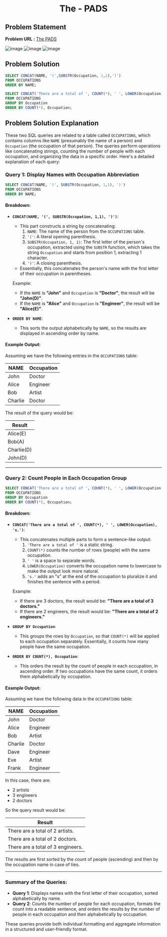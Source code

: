 <h1 align='center'>The - PADS</h1>

## Problem Statement

**Problem URL :** [The PADS](https://www.hackerrank.com/challenges/the-pads/problem?isFullScreen=true)

![image](https://github.com/user-attachments/assets/e63ab53e-1ae6-4f9a-acbd-57154446e8ce)
![image](https://github.com/user-attachments/assets/21556b47-242d-4f32-83b0-3e87a548f442)
![image](https://github.com/user-attachments/assets/7e0954b0-37e3-4345-9eb7-434965f03a00)

## Problem Solution
```sql
SELECT CONCAT(NAME, '(',SUBSTR(Occupation, 1,1),')')
FROM OCCUPATIONS
ORDER BY NAME;

SELECT CONCAT('There are a total of ', COUNT(*), ' ', LOWER(Occupation), 's.')
FROM OCCUPATIONS
GROUP BY Occupation
ORDER BY COUNT(*), Occupation;
```

## Problem Solution Explanation
These two SQL queries are related to a table called `OCCUPATIONS`, which contains columns like `NAME` (presumably the name of a person) and `Occupation` (the occupation of that person). The queries perform operations like concatenating strings, counting the number of people with each occupation, and organizing the data in a specific order. Here's a detailed explanation of each query:

### Query 1: Display Names with Occupation Abbreviation

```sql
SELECT CONCAT(NAME, '(', SUBSTR(Occupation, 1,1), ')')
FROM OCCUPATIONS
ORDER BY NAME;
```

#### Breakdown:

- **`CONCAT(NAME, '(', SUBSTR(Occupation, 1,1), ')')`**:
  - This part constructs a string by concatenating:
    1. `NAME`: The name of the person from the `OCCUPATIONS` table.
    2. `'('`: A literal opening parenthesis.
    3. `SUBSTR(Occupation, 1, 1)`: The first letter of the person's occupation, extracted using the `SUBSTR` function, which takes the string `Occupation` and starts from position 1, extracting 1 character.
    4. `')'`: A closing parenthesis.
  - Essentially, this concatenates the person's name with the first letter of their occupation in parentheses.
  
  Example:
  - If the `NAME` is **"John"** and `Occupation` is **"Doctor"**, the result will be **"John(D)"**.
  - If the `NAME` is **"Alice"** and `Occupation` is **"Engineer"**, the result will be **"Alice(E)"**.

- **`ORDER BY NAME`**:
  - This sorts the output alphabetically by `NAME`, so the results are displayed in ascending order by name.

#### Example Output:
Assuming we have the following entries in the `OCCUPATIONS` table:

| NAME   | Occupation  |
|--------|-------------|
| John   | Doctor      |
| Alice  | Engineer    |
| Bob    | Artist      |
| Charlie| Doctor      |

The result of the query would be:

| Result        |
|---------------|
| Alice(E)      |
| Bob(A)        |
| Charlie(D)    |
| John(D)       |

---

### Query 2: Count People in Each Occupation Group

```sql
SELECT CONCAT('There are a total of ', COUNT(*), ' ', LOWER(Occupation), 's.')
FROM OCCUPATIONS
GROUP BY Occupation
ORDER BY COUNT(*), Occupation;
```

#### Breakdown:

- **`CONCAT('There are a total of ', COUNT(*), ' ', LOWER(Occupation), 's.')`**:
  - This concatenates multiple parts to form a sentence-like output:
    1. `'There are a total of '` is a static string.
    2. `COUNT(*)` counts the number of rows (people) with the same occupation.
    3. `' '` is a space to separate words.
    4. `LOWER(Occupation)` converts the occupation name to lowercase to make the output look more natural.
    5. `'s.'` adds an "s" at the end of the occupation to pluralize it and finishes the sentence with a period.

  Example:
  - If there are 3 doctors, the result would be: **"There are a total of 3 doctors."**
  - If there are 2 engineers, the result would be: **"There are a total of 2 engineers."**

- **`GROUP BY Occupation`**:
  - This groups the rows by `Occupation`, so that `COUNT(*)` will be applied to each occupation separately. Essentially, it counts how many people have the same occupation.

- **`ORDER BY COUNT(*), Occupation`**:
  - This orders the result by the count of people in each occupation, in ascending order. If two occupations have the same count, it orders them alphabetically by occupation.

#### Example Output:
Assuming we have the following data in the `OCCUPATIONS` table:

| NAME    | Occupation |
|---------|------------|
| John    | Doctor     |
| Alice   | Engineer   |
| Bob     | Artist     |
| Charlie | Doctor     |
| Dave    | Engineer   |
| Eve     | Artist     |
| Frank   | Engineer   |

In this case, there are:
- 2 artists
- 3 engineers
- 2 doctors

So the query result would be:

| Result                          |
|----------------------------------|
| There are a total of 2 artists.  |
| There are a total of 2 doctors.  |
| There are a total of 3 engineers.|

The results are first sorted by the count of people (ascending) and then by the occupation name in case of ties.

---

### Summary of the Queries:

- **Query 1**: Displays names with the first letter of their occupation, sorted alphabetically by name.
- **Query 2**: Counts the number of people for each occupation, formats the count into a readable sentence, and orders the results by the number of people in each occupation and then alphabetically by occupation.

These queries provide both individual formatting and aggregate information in a structured and user-friendly format.
